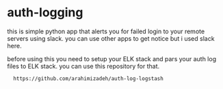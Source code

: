# auth-logging
this is simple python app that alerts you for failed login to your remote servers using slack. you can use other apps to get notice but i used slack here.

before using this you need to setup your ELK stack and pars your auth log files to ELK stack. you can use this repository for that.
```
  https://github.com/arahimizadeh/auth-log-logstash
```
